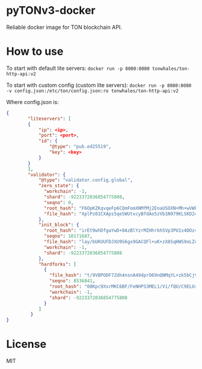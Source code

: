 # pyTONv3-docker

Reliable docker image for TON blockchain API.

# How to use

To start with default lite servers:
`docker run -p 8080:8080 tonwhales/ton-http-api:v2`

To start with custom config (custom lite servers):
`docker run -p 8080:8080 -v config.json:/etc/ton/config.json:ro tonwhales/ton-http-api:v2`

Where config.json is:

```json
{
        "liteservers": [
        {
            "ip": <ip>,
            "port": <port>,
            "id": {
                "@type": "pub.ed25519",
                "key": <key>
            }
        }
        ],
        "validator": {
            "@type": "validator.config.global",
            "zero_state": {
              "workchain": -1,
              "shard": -9223372036854775808,
              "seqno": 0,
              "root_hash": "F6OpKZKqvqeFp6CQmFomXNMfMj2EnaUSOXN+Mh+wVWk=",
              "file_hash": "XplPz01CXAps5qeSWUtxcyBfdAo5zVb1N979KLSKD24="
            },
            "init_block": {
              "root_hash": "irEt9whDfgaYwD+8AzBlYzrMZHhrkhSVp3PU1s4DOz4=",
              "seqno": 10171687,
              "file_hash": "lay/bUKUUFDJXU9S6gx9GACQFl+uK+zX8SqHWS9oLZc=",
              "workchain": -1,
              "shard": -9223372036854775808
            },
            "hardforks": [
              {
                "file_hash": "t/9VBPODF7Zdh4nsnA49dprO69nQNMqYL+zk5bCjV/8=",
                "seqno": 8536841,
                "root_hash": "08Kpc9XxrMKC6BF/FeNHPS3MEL1/Vi/fQU/C9ELUrkc=",
                "workchain": -1,
                "shard": -9223372036854775808
              }
            ]
         }
}
```

# License 
MIT